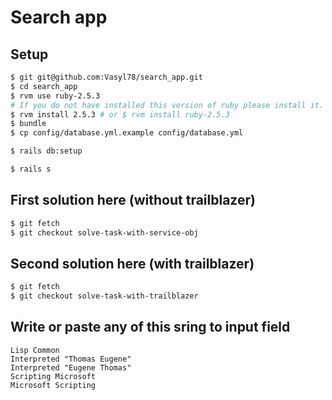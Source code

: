 # Search app

## Setup
```sh
$ git git@github.com:Vasyl78/search_app.git
$ cd search_app
$ rvm use ruby-2.5.3
# If you do not have installed this version of ruby please install it.
$ rvm install 2.5.3 # or $ rvm install ruby-2.5.3
$ bundle
$ cp config/database.yml.example config/database.yml
```
```sh
$ rails db:setup
```
```sh
$ rails s
```

## First solution here (without trailblazer)
```sh
$ git fetch
$ git checkout solve-task-with-service-obj
```

## Second solution here (with trailblazer)
```sh
$ git fetch
$ git checkout solve-task-with-trailblazer
```

## Write or paste any of this sring to input field
    Lisp Common
    Interpreted "Thomas Eugene"
    Interpreted "Eugene Thomas"
    Scripting Microsoft
    Microsoft Scripting
